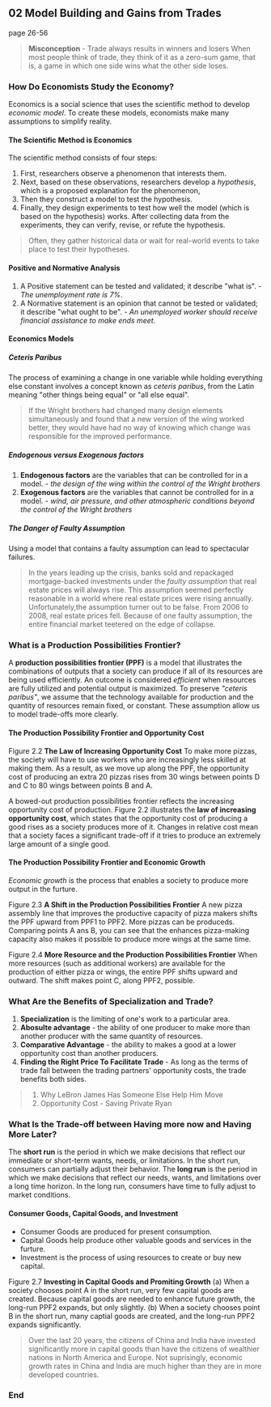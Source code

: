 ## 02 Model Building and Gains from Trades

page 26-56

> **Misconception** - Trade always results in winners and losers
When most people think of trade, they think of it as a zero-sum game, that is, a game in which one side wins what the other side loses.

### How Do Economists Study the Economy?
Economics is a social science that uses the scientific method to develop *economic model*. To create these models, economists make many assumptions to simplify reality.

#### The Scientific Method is Economics
The scientific method consists of four steps:
1. First, researchers observe a phenomenon that interests them.
2. Next, based on these observations, researchers develop a *hypothesis*, which is a proposed explanation for the phenomenon,
3. Then they construct a model to test the hypothesis.
4. Finally, they design experiments to test how well the model (which is based on the hypothesis) works. After collecting data from the experiments, they can verify, revise, or refute the hypothesis.

>Often, they gather historical data or wait for real-world events to take place to test their hypotheses.

#### Positive and Normative Analysis
1. A Positive statement can be tested and validated; it describe "what is". - *The unemployment rate is 7%*.
2. A Normative statement is an opinion that cannot be tested or validated; it describe "what ought to be". - *An unemployed worker should receive financial assistance to make ends meet*.

#### Economics Models
##### Ceteris Paribus
The process of examining a change in one variable while holding everything else constant involves a concept known as *ceteris paribus*, from the Latin meaning "other things being equal" or "all else equal".

> If the Wright brothers had changed many design elements simultaneously and found that a new version of the wing worked better, they would have had no way of knowing which change was responsible for the improved performance.

##### Endogenous versus Exogenous factors
1. **Endogenous factors** are the variables that can be controlled for in a model. - *the design of the wing within the control of the Wright brothers*
2. **Exogenous factors** are the variables that cannot be controlled for in a model. - *wind, air pressure, and other atmospheric conditions beyond the control of the Wright brothers*

##### The Danger of Faulty Assumption
Using a model that contains a faulty assumption can lead to spectacular failures.

> In the years leading up the crisis, banks sold and repackaged mortgage-backed investments under the *faulty assumption* that real estate prices will always rise. This assumption seemed perfectly reasonable in a world where real estate prices were rising annually. Unfortunately,the assumption turner out to be false. From 2006 to 2008, real estate prices fell. Because of one faulty assumption, the entire financial market teetered on the edge of collapse.

### What is a Production Possibilities Frontier?
A **production possibilities frontier (PPF)** is a model that illustrates the combinations of outputs that a society can produce if all of its resources are being used efficiently. An outcome is considered *efficient* when resources are fully utilized and potential output is maximized. To preserve *"ceteris paribus"*, we assume that the technology available for production and the quantity of resources remain fixed, or constant. These assumption allow us to model trade-offs more clearly.

#### The Production Possibility Frontier and Opportunity Cost
Figure 2.2
**The Law of Increasing Opportunity Cost**
To make more pizzas, the society will have to use workers who are increasingly less skilled at making them. As a result, as we move up along the PPF, the opportunity cost of producing an extra 20 pizzas rises from 30 wings between points D and C to 80 wings between points B and A.

A bowed-out production possibilities frontier reflects the increasing opportunity cost of production. Figure 2.2 illustrates the **law of increasing opportunity cost**, which states that the opportunity cost of producing a good rises as a society produces more of it. Changes in relative cost mean that a society faces a significant trade-off if it tries to produce an extremely large amount of a single good.

#### The Production Possibility Frontier and Economic Growth
*Economic growth* is the process that enables a society to produce more output in the furture.

Figure 2.3
**A Shift in the Production Possibilities Frontier**
A new pizza assembly line that improves the productive capacity of pizza makers shifts the PPF upward from PPF1 to PPF2. More pizzas can be produceds. Comparing points A ans B, you can see that the enhances pizza-making capacity also makes it possible to produce more wings at the same time.

Figure 2.4
**More Resource and the Production Possibilities Frontier**
When more resources (such as additional workers) are available for the production of either pizza or wings, the entire PPF shifts upward and outward. The shift makes point C, along PPF2, possible.

### What Are the Benefits of Specialization and Trade?
1. **Specialization** is the limiting of one's work to a particular area.
2. **Abosulte advantage**
\- the ability of one producer to make more than another producer with the same quantity of resources.
3. **Comparative Advantage**
\- the ability to makes a good at a lower opportunity cost than another producers.
4. **Finding the Right Price To Facilitate Trade**
\- As long as the terms of trade fall between the trading partners' opportunity costs, the trade benefits both sides.

> 1. Why LeBron James Has Someone Else Help Him Move
> 2. Opportunity Cost - Saving Private Ryan

### What Is the Trade-off between Having more now and Having More Later?
The **short run** is the period in which we make decisions that reflect our immediate or short-term wants, needs, or limitations. In the short run, consumers can partially adjust their behavior.
The **long run** is the period in which we make decisions that reflect our needs, wants, and limitations over a long time horizon. In the long run, consumers have time to fully adjust to market conditions.

#### Consumer Goods, Capital Goods, and Investment
* Consumer Goods are produced for present consumption.
* Capital Goods help produce other valuable goods and services in the furture.
* Investment is the process of using resources to create or buy new capital.

Figure 2.7
**Investing in Capital Goods and Promiting Growth**
(a) When a society chooses point A in the short run, very few capital goods are created. Because capital goods are needed to enhance future growth, the long-run PPF2 expands, but only slightly.
(b) When a society chooses point B in the short run, many captial goods are created, and the long-run PPF2 expands significantly.

> Over the last 20 years, the citizens of China and India have invested significantly more in capital goods than have the citizens of wealthier nations in North America and Europe. Not suprisingly, economic growth rates in China and India are much higher than they are in more developed countries.

### End
